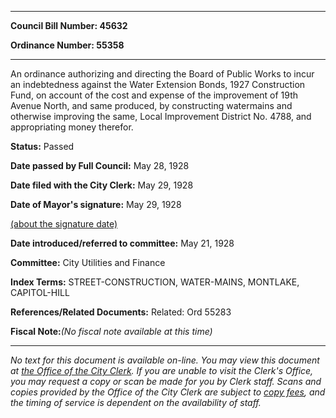 

********

**Council Bill Number: 45632**
   
**Ordinance Number: 55358**
********

 An ordinance authorizing and directing the Board of Public Works to incur an indebtedness against the Water Extension Bonds, 1927 Construction Fund, on account of the cost and expense of the improvement of 19th Avenue North, and same produced, by constructing watermains and otherwise improving the same, Local Improvement District No. 4788, and appropriating money therefor.

**Status:** Passed
   
**Date passed by Full Council:** May 28, 1928
   
**Date filed with the City Clerk:** May 29, 1928
   
**Date of Mayor's signature:** May 29, 1928
   
[(about the signature date)](/~public/approvaldate.htm)
   
   
   
**Date introduced/referred to committee:** May 21, 1928
   
**Committee:** City Utilities and Finance
   
   
**Index Terms:** STREET-CONSTRUCTION, WATER-MAINS, MONTLAKE, CAPITOL-HILL

**References/Related Documents:** Related: Ord 55283

**Fiscal Note:**_(No fiscal note available at this time)_
********

_No text for this document is available on-line. You may view this document at [the Office of the City Clerk](http://www.seattle.gov/leg/clerk/contactUs.htm). If you are unable to visit the Clerk's Office, you may request a copy or scan be made for you by Clerk staff. Scans and copies provided by the Office of the City Clerk are subject to [copy fees](http://clerk.seattle.gov/~public/clerkfees.htm), and the timing of service is dependent on the availability of staff._

